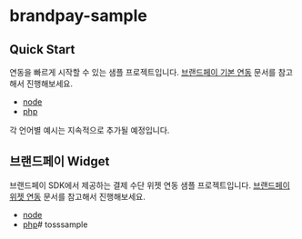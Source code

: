 # brandpay-sample

## Quick Start

연동을 빠르게 시작할 수 있는 샘플 프로젝트입니다. [브랜드페이 기본 연동](https://docs.tosspayments.com/guides/brandpay/integration) 문서를 참고해서 진행해보세요.

- [node](https://github.com/tosspayments/brandpay-sample/tree/main/quickstart/node)
- [php](https://github.com/tosspayments/brandpay-sample/tree/main/quickstart/php)

각 언어별 예시는 지속적으로 추가될 예정입니다.

## 브랜드페이 Widget

브랜드페이 SDK에서 제공하는 결제 수단 위젯 연동 샘플 프로젝트입니다. [브랜드페이 위젯 연동](https://docs.tosspayments.com/guides/brandpay/widget) 문서를 참고해서 진행해보세요.

- [node](https://github.com/tosspayments/brandpay-sample/tree/main/widget/node)
- [php](https://github.com/tosspayments/brandpay-sample/tree/main/widget/php)# tosssample
